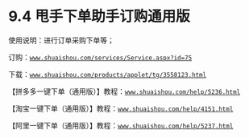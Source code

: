 # 9.4 甩手下单助手订购通用版

使用说明：进行订单采购下单等；

订购：[`www.shuaishou.com/services/Service.aspx?id=75`](http://www.shuaishou.com/services/Service.aspx?id=75)

下载：[`www.shuaishou.com/products/applet/tg/3558123.html`](https://www.shuaishou.com/products/applet/tg/3558123.html)

【拼多多一键下单（通用版）】教程：[`www.shuaishou.com/help/5236.html`](http://www.shuaishou.com/help/5236.html)

【淘宝一键下单（通用版）】教程：[`www.shuaishou.com/help/4151.html`](http://www.shuaishou.com/help/4151.html)

【阿里一键下单（通用版）】教程：[`www.shuaishou.com/help/5237.html`](http://www.shuaishou.com/help/5237.html)